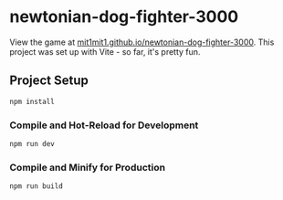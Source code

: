 # newtonian-dog-fighter-3000

View the game at [mit1mit1.github.io/newtonian-dog-fighter-3000](https://mit1mit1.github.io/newtonian-dog-fighter-3000). This project was set up with Vite - so far, it's pretty fun.

## Project Setup

```sh
npm install
```

### Compile and Hot-Reload for Development

```sh
npm run dev
```

### Compile and Minify for Production

```sh
npm run build
```
